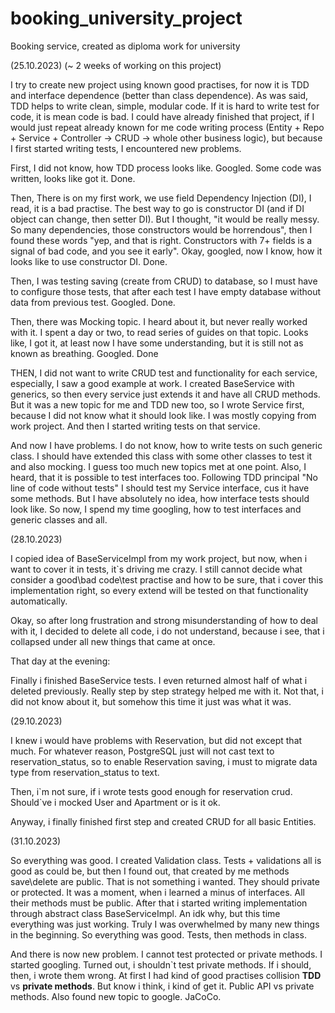 # booking_university_project

Booking service, created as diploma work for university

(25.10.2023) (~ 2 weeks of working on this project)

I try to create new project using known good practises, for now it is TDD and interface dependence
(better than class dependence). As was said, TDD helps to write clean, simple, modular code.
If it is hard to write test for code, it is mean code is bad. I could have already finished that project,
if I would just repeat already known for me code writing process
(Entity + Repo + Service + Controller -> CRUD -> whole other business logic),
but because I first started writing tests, I encountered new problems.

First, I did not know, how TDD process looks like. Googled. Some code was written, looks like got it.
Done.

Then, There is on my first work, we use field Dependency Injection (DI), I read, it is a bad practise.
The best way to go is constructor DI (and if DI object can change, then setter DI). But I thought,
"it would be really messy. So many dependencies, those constructors would be horrendous", then I found
these words "yep, and that is right. Constructors with 7+ fields is a signal of bad code,
and you see it early". Okay, googled, now I know, how it looks like to use constructor DI. Done.

Then, I was testing saving (create from CRUD) to database, so I must have to configure those tests,
that after each test I have empty database without data from previous test. Googled. Done.

Then, there was Mocking topic. I heard about it, but never really worked with it. I spent a day or two,
to read series of guides on that topic. Looks like, I got it, at least now I have some understanding,
but it is still not as known as breathing. Googled. Done

THEN, I did not want to write CRUD test and functionality for each service, especially,
I saw a good example at work. I created BaseService with generics, so then every service just extends it
and have all CRUD methods. But it was a new topic for me and TDD new too, so I wrote Service first,
because I did not know what it should look like. I was mostly copying from work project.
And then I started writing tests on that service.

And now I have problems. I do not know, how to write tests on such generic class. I should have extended
this class with some other classes to test it and also mocking. I guess too much new topics met at one point.
Also, I heard, that it is possible to test interfaces too. Following TDD principal "No line of code
without tests" I should test my Service interface, cus it have some methods.
But I have absolutely no idea, how interface tests should look like. So now,
I spend my time googling, how to test interfaces and generic classes and all.

(28.10.2023)

I copied idea of BaseServiceImpl from my work project, but now, when i want to cover it in tests, it`s driving me crazy.
I still cannot decide what consider a good\bad code\test practise and how to be sure, that i cover this implementation
right, so every extend will be tested on that functionality automatically.

Okay, so after long frustration and strong misunderstanding of how to deal with it, I decided to delete all code,
i do not understand, because i see, that i collapsed under all new things that came at once.

That day at the evening:

Finally i finished BaseService tests. I even returned almost half of what i deleted previously.
Really step by step strategy helped me with it. Not that, i did not know about it, but somehow this time it just
was what it was.

(29.10.2023)

I knew i would have problems with Reservation, but did not except that much. For whatever reason, PostgreSQL just will
not cast text to reservation_status, so to enable Reservation saving, i must to migrate data type from reservation_status
to text.

Then, i\`m not sure, if i wrote tests good enough for reservation crud. Should\`ve i mocked User and Apartment or is it ok.

Anyway, i finally finished first step and created CRUD for all basic Entities.

(31.10.2023)

So everything was good. I created Validation class. Tests + validations all is good as could be, but then I found out, 
that created by me methods save\delete are public. That is not something i wanted. They should private or protected. 
It was a moment, when i learned a minus of interfaces. All their methods must be public. After that i started writing
implementation through abstract class BaseServiceImpl. An idk why, but this time everything was just working. Truly
I was overwhelmed by many new things in the beginning. So everything was good. Tests, then methods in class. 

And there is now new problem. I cannot test protected or private methods. I started googling. Turned out, i shouldn\`t
test private methods. If i should, then, i wrote them wrong. At first I had kind of good practises collision 
**TDD** vs **private methods**. But know i think, i kind of get it. Public API vs private methods. Also found new topic
to google. JaCoCo.